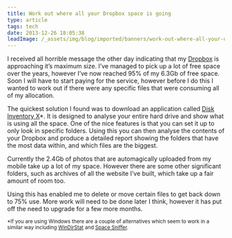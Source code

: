```yaml
---
title: Work out where all your Dropbox space is going
type: article
tags: tech
date: 2013-12-26 18:05:38
leadImage: /_assets/img/blog/imported/banners/work-out-where-all-your-dropbox-space-is-going.jpg
---
```

<p> I received all horrible message the other day indicating that my <a href="https://db.tt/gXwWBkU">Dropbox</a> is approaching it&rsquo;s maximum size. I&rsquo;ve managed to pick up a lot of free space over the years, however I&rsquo;ve now reached 95% of my 6.3Gb of free space. Soon I will have to start paying for the service, however before I do this I wanted to work out if there were any specific files that were consuming all of my allocation.</p><p> The quickest solution I found was to download an application called <a href="http://www.derlien.com/">Disk Inventory X</a>*. It is designed to analyse your entire hard drive and show what is using all the space. One of the nice features is that you can set it up to only look in specific folders. Using this you can then analyse the contents of your Dropbox and produce a detailed report showing the folders that have the most data within, and which files are the biggest.</p><p> Currently the 2.4Gb of photos that are automagically uploaded from my mobile take up a lot of my space. However there are some other significant folders, such as archives of all the website I&rsquo;ve built, which take up a fair amount of room too.</p><p> Using this has enabled me to delete or move certain files to get back down to 75% use. More work will need to be done later I think, however it has put off the need to upgrade for a few more months.</p><p> <small>*If you are using Windows there are a couple of alternatives which seem to work in a similar way including <a href="http://windirstat.info">WinDirStat</a> and <a href="http://www.uderzo.it/main_products/space_sniffer/">Space Sniffer</a>.</small></p>
